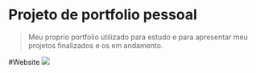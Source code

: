 # Projeto de portfolio pessoal

> Meu proprio portfolio utilizado para estudo e para apresentar meu projetos finalizados e os em andamento.


#Website
<img src="https://i.postimg.cc/zBMMBPs2/projeto-portfolio.png"/>

